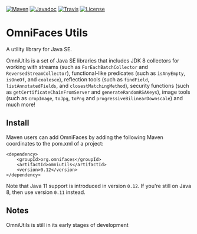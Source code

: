 [![Maven](https://img.shields.io/maven-metadata/v/https/repo.maven.apache.org/maven2/org/omnifaces/omniutils/maven-metadata.xml.svg)](https://repo.maven.apache.org/maven2/org/omnifaces/omniutils/)
[![Javadoc](https://javadoc.io/badge/org.omnifaces/omniutils.svg)](https://javadoc.io/doc/org.omnifaces/omniutils) 
[![Travis](https://travis-ci.org/omnifaces/omniutils.svg?branch=develop)](https://travis-ci.org/omnifaces/omniutils)
[![License](https://img.shields.io/:license-apache-blue.svg)](https://www.apache.org/licenses/LICENSE-2.0.html)

OmniFaces Utils
=================

A utility library for Java SE.

OmniUtils is a set of Java SE libraries that includes JDK 8 collectors for working with streams (such as `ForEachBatchCollector` and `ReversedStreamCollector`), functional-like predicates (such as `isAnyEmpty`, `isOneOf`, and `coalesce`), reflection tools (such as `findField`, `listAnnotatedFields`, and `closestMatchingMethod`), security functions (such as `getCertificateChainFromServer` and `generateRandomRSAKeys`), image tools (such as `cropImage`, `toJpg`, `toPng` and `progressiveBilinearDownscale`) and much more!

## Install ##

Maven users can add OmniFaces by adding the following Maven coordinates to the pom.xml of a project:

```
<dependency>
    <groupId>org.omnifaces</groupId>
    <artifactId>omniutils</artifactId>
    <version>0.12</version>
</dependency>
```

Note that Java 11 support is introduced in version `0.12`. If you're still on Java 8, then use version `0.11` instead.

## Notes ##

OmniUtils is still in its early stages of development

